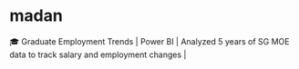 # madan
🎓 Graduate Employment Trends | Power BI | Analyzed 5 years of SG MOE data to track salary and employment changes |
